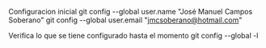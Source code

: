 Configuracion inicial
git config --global user.name "José Manuel Campos Soberano"
git config --global user.email "jmcsoberano@hotmail.com"

Verifica lo que se tiene configurado hasta el momento
git config --global -l
